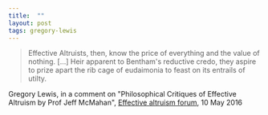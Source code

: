 ```yaml
---
title:  ""
layout: post
tags: gregory-lewis
---
```


> Effective Altruists, then, know the price of everything and the value of nothing. [...] Heir apparent to Bentham's reductive credo, they aspire to prize apart the rib cage of eudaimonia to feast on its entrails of utilty.

Gregory Lewis, in a comment on "Philosophical Critiques of Effective Altruism by Prof Jeff McMahan", [Effective altruism forum](http://effective-altruism.com/ea/x4/philosophical_critiques_of_effective_altruism_by/), 10 May 2016